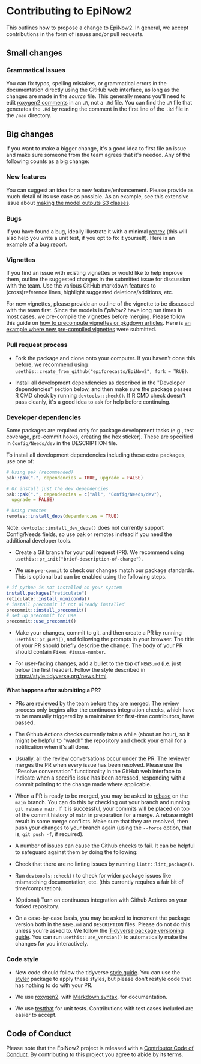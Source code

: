 # Contributing to EpiNow2

This outlines how to propose a change to EpiNow2. In general, we accept contributions
in the form of issues and/or pull requests.

## Small changes

### Grammatical issues

You can fix typos, spelling mistakes, or grammatical errors in the documentation directly using the GitHub web interface, as long as the changes are made in the _source_ file.
This generally means you'll need to edit [roxygen2 comments](https://roxygen2.r-lib.org/articles/roxygen2.html) in an `.R`, not a `.Rd` file.
You can find the `.R` file that generates the `.Rd` by reading the comment in the first line of the `.Rd` file in the `/man` directory.

## Big changes

If you want to make a bigger change, it's a good idea to first file an issue and make sure
someone from the team agrees that it's needed. Any of the following counts as a big change:

### New features

You can suggest an idea for a new feature/enhancement. Please provide as much
detail of its use case as possible. As an example, see this extensive issue about [making the model outputs S3 classes](https://github.com/epiforecasts/EpiNow2/issues/451).

### Bugs

If you have found a bug, ideally illustrate it with a minimal [reprex](https://www.tidyverse.org/help/#reprex)
(this will also help you write a unit test, if you opt to fix it yourself). Here is an [example of a bug report](https://github.com/epiforecasts/EpiNow2/issues/392).

### Vignettes

If you find an issue with existing vignettes or would like to help improve them, outline
the suggested changes in the submitted issue for discussion with the team. Use the various GitHub
markdown features to (cross)reference lines, highlight suggested deletions/additions, etc.

For new vignettes, please provide an outline of the vignette to be discussed with
the team first. Since the models in _EpiNow2_ have long run times
in most cases, we pre-compile the vignettes before merging. Please follow this guide
on [how to precompute vignettes or pkgdown articles](https://ropensci.org/blog/2019/12/08/precompute-vignettes/).
Here is [an example where new pre-compiled vignettes](https://github.com/epiforecasts/EpiNow2/pull/458) were submitted.

### Pull request process

*   Fork the package and clone onto your computer. If you haven't done this before, we recommend using `usethis::create_from_github("epiforecasts/EpiNow2", fork = TRUE)`.

*   Install all development dependencies as described in the "Developer dependencies" section below, and then make sure the package passes R CMD check by running `devtools::check()`.
    If R CMD check doesn't pass cleanly, it's a good idea to ask for help before continuing.

### Developer dependencies

Some packages are required only for package development tasks
(e.g., test coverage, pre-commit hooks, creating the hex sticker).
These are specified in `Config/Needs/dev` in the DESCRIPTION file.

To install all development dependencies including these extra
packages, use one of:

```r
# Using pak (recommended)
pak::pak(".", dependencies = TRUE, upgrade = FALSE)

# Or install just the dev dependencies
pak::pak(".", dependencies = c("all", "Config/Needs/dev"),
  upgrade = FALSE)

# Using remotes
remotes::install_deps(dependencies = TRUE)
```

Note: `devtools::install_dev_deps()` does not currently support
Config/Needs fields, so use pak or remotes instead if you need the
additional developer tools.
*   Create a Git branch for your pull request (PR). We recommend using `usethis::pr_init("brief-description-of-change")`.

* We use `pre-commit` to check our changes match our package standards. This is optional but can be enabled using the following steps.

```r
# if python is not installed on your system
install.packages("reticulate")
reticulate::install_miniconda()
# install precommit if not already installed
precommit::install_precommit()
# set up precommit for use
precommit::use_precommit()
```

*   Make your changes, commit to git, and then create a PR by running `usethis::pr_push()`, and following the prompts in your browser.
    The title of your PR should briefly describe the change.
    The body of your PR should contain `Fixes #issue-number`.

*  For user-facing changes, add a bullet to the top of `NEWS.md` (i.e. just below the first header). Follow the style described in <https://style.tidyverse.org/news.html>.

#### What happens after submitting a PR?

*   PRs are reviewed by the team before they are merged. The review process only begins after the continuous integration checks, which have to be manually triggered by a maintainer for first-time contributors, have passed.

*   The Github Actions checks currently take a while (about an hour), so it might be helpful to "watch" the repository and check your email for a notification when it's all done.

*   Usually, all the review conversations occur under the PR. The reviewer merges the PR when every issue has been resolved. Please use the "Resolve conversation" functionality in the GitHub web interface to indicate when a specific issue has been adressed, responding with a commit pointing to the change made where applicable.

*   When a PR is ready to be merged, you may be asked to [rebase](https://www.atlassian.com/git/tutorials/merging-vs-rebasing) on the `main` branch. You can do this by checking out your branch and running `git rebase main`. If it is successful, your commits will be placed on top of the commit history of `main` in preparation for a merge. A rebase might result in some merge conflicts. Make sure that they are resolved, then push your changes to your branch again (using the `--force` option, that is, `git push -f`, if required).

*   A number of issues can cause the Github checks to fail. It can be helpful to safeguard against them by doing the following:
  *   Check that there are no linting issues by running `lintr::lint_package()`.
  *   Run `devtoools::check()` to check for wider package issues like mismatching documentation, etc. (this currently requires a fair bit of time/computation).
  *   (Optional) Turn on continuous integration with Github Actions on your forked repository.

* On a case-by-case basis, you may be asked to increment the package version both in the `NEWS.md` and
`DESCRIPTION` files. Please do not do this unless you're asked to. We follow the [Tidyverse package versioning guide](https://r-pkgs.org/lifecycle.html). You can run `usethis::use_version()` to automatically
make the changes for you interactively.

### Code style

*   New code should follow the tidyverse [style guide](https://style.tidyverse.org).
    You can use the [styler](https://CRAN.R-project.org/package=styler) package to apply these styles, but please don't restyle code that has nothing to do with your PR.

*  We use [roxygen2](https://cran.r-project.org/package=roxygen2), with [Markdown syntax](https://cran.r-project.org/web/packages/roxygen2/vignettes/rd-formatting.html), for documentation.

*  We use [testthat](https://cran.r-project.org/package=testthat) for unit tests.
   Contributions with test cases included are easier to accept.

## Code of Conduct

Please note that the EpiNow2 project is released with a
[Contributor Code of Conduct](CODE_OF_CONDUCT.md). By contributing to this
project you agree to abide by its terms.
